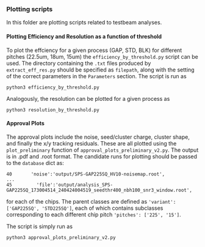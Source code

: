 ### Plotting scripts

In this folder are plotting scripts related to testbeam analyses. 

#### Plotting Efficiency and Resolution as a function of threshold

To plot the effciency for a given process (GAP, STD, BLK) for different pitches (22.5um, 18um, 15um) the `efficiency_by_threshold.py` script can be used. The directory containing the `.txt` files produced by `extract_eff_res.py` should be specified as `filepath`, along with the setting of the correct parameters in the `Parameters` section. The script is run as
```
python3 efficiency_by_threshold.py
```
Analogously, the resolution can be plotted for a given process as 
```
python3 resolution_by_threshold.py
```

#### Approval Plots

The approval plots include the noise, seed/cluster charge, cluster shape, and finally the x/y tracking residuals. These are all plotted using the `plot_preliminary` function of `approval_plots_preliminary_v2.py`. The output is in .pdf and .root format. The candidate runs for plotting should be passed to the `database` dict as:
```
40       'noise':'output/SPS-GAP225SQ_HV10-noisemap.root',
...
45         'file':'output/analysis_SPS-GAP225SQ_173004514_240424004519_seedthr400_nbh100_snr3_window.root',
```
for each of the chips. The parent classes are defined as `'variant': ['GAP225SQ', 'STD225SQ']`, each of which contains subclasses corresponding to each different chip pitch `'pitches': ['225', '15']`.

The script is simply run as 
```
python3 approval_plots_preliminary_v2.py
```




